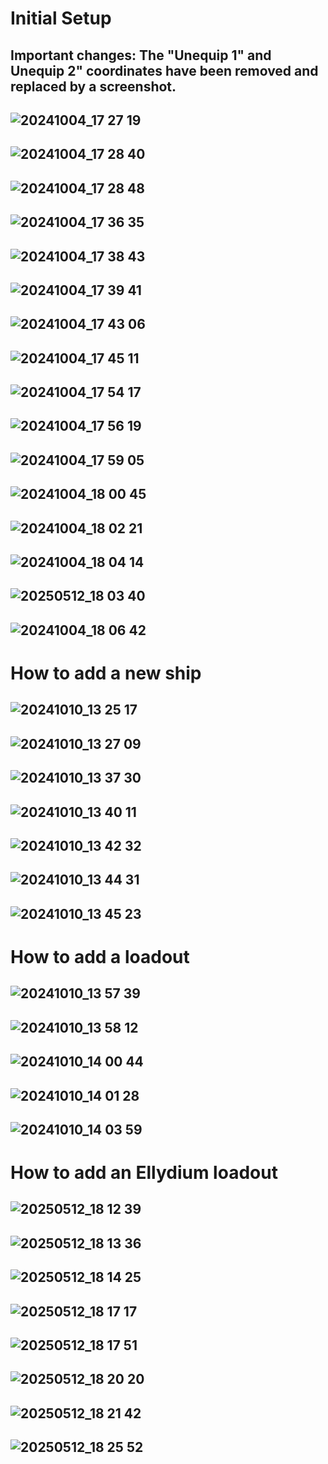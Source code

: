 # Initial Setup
## Important changes: The "Unequip 1" and Unequip 2" coordinates have been removed and replaced by a screenshot.


![20241004_17 27 19](https://github.com/user-attachments/assets/341ca281-4c94-4388-b415-8e456588dac7)
-
![20241004_17 28 40](https://github.com/user-attachments/assets/99fb21da-d061-4857-a235-228f7699d9ca)
-
![20241004_17 28 48](https://github.com/user-attachments/assets/a3ea2658-da2a-4773-bd98-27c678d8d0a5)
-
![20241004_17 36 35](https://github.com/user-attachments/assets/0ac5e1b6-33dc-459d-b786-ee800deddf1e)
-
![20241004_17 38 43](https://github.com/user-attachments/assets/223d0b92-05e1-4ba0-a43a-a47b487d6a46)
-
![20241004_17 39 41](https://github.com/user-attachments/assets/cdc2eaf3-e780-4d1b-9e02-492e7bad1476)
-
![20241004_17 43 06](https://github.com/user-attachments/assets/c2d4064e-7493-4229-a044-831171a11169)
-
![20241004_17 45 11](https://github.com/user-attachments/assets/9e94f867-5bbc-4674-8c0e-7764355a0964)
-
![20241004_17 54 17](https://github.com/user-attachments/assets/05c3fe55-8da2-4cd7-915a-c479d0396d97)
-
![20241004_17 56 19](https://github.com/user-attachments/assets/9c08ed7a-cfee-4a7f-a88e-063309081d99)
-
![20241004_17 59 05](https://github.com/user-attachments/assets/0c323b97-1761-432f-a496-6f5907ab1d9a)
-
![20241004_18 00 45](https://github.com/user-attachments/assets/f6dd2dee-419c-4214-90d9-6797f11c4b74)
-
![20241004_18 02 21](https://github.com/user-attachments/assets/02dedc55-4e63-4ecd-b57e-e1a989798438)
-
![20241004_18 04 14](https://github.com/user-attachments/assets/177f8b32-65f4-439d-85d7-8aabec4531a2)
-
![20250512_18 03 40](https://github.com/user-attachments/assets/6b51ba55-ec73-478b-822b-4399b155e51d)
-
![20241004_18 06 42](https://github.com/user-attachments/assets/ceca12d2-7a03-4367-a43e-ddb376e4d0da)
-

# How to add a new ship
![20241010_13 25 17](https://github.com/user-attachments/assets/a60ecdfd-0a35-4f00-adba-c12aa272ab21)
-
![20241010_13 27 09](https://github.com/user-attachments/assets/5ad7e8d6-3746-4d36-b44f-d742dacd8d76)
-
![20241010_13 37 30](https://github.com/user-attachments/assets/fe1873b6-a136-46d8-89c4-1f9bdb6c4a67)
-
![20241010_13 40 11](https://github.com/user-attachments/assets/2d693b4e-0884-4b27-b5a0-0fc4d2ea070d)
-
![20241010_13 42 32](https://github.com/user-attachments/assets/22186869-3b41-4d93-8642-b937dbb6c98c)
-
![20241010_13 44 31](https://github.com/user-attachments/assets/44bdb7f9-1ab0-40c0-a43e-9a183781a2b9)
-
![20241010_13 45 23](https://github.com/user-attachments/assets/f925593c-fb7a-450a-9c22-4af1408ffaf6)
-

# How to add a loadout
![20241010_13 57 39](https://github.com/user-attachments/assets/8b1da0f1-06a3-4272-b5b7-c236c0cf6fe8)
-
![20241010_13 58 12](https://github.com/user-attachments/assets/ca136479-b984-4a3a-b010-d3835486eb74)
-
![20241010_14 00 44](https://github.com/user-attachments/assets/49e82978-6cd5-49d3-8132-1ad565f51b4b)
-
![20241010_14 01 28](https://github.com/user-attachments/assets/cb9cec99-c6fa-42ed-b500-26d44b11baa7)
-
![20241010_14 03 59](https://github.com/user-attachments/assets/f515e995-26b3-4365-a625-f7972c2d69ee)
-


# How to add an Ellydium loadout
![20250512_18 12 39](https://github.com/user-attachments/assets/fd7d708f-9fdd-4514-b3ae-e70290a2d3fc)
-
![20250512_18 13 36](https://github.com/user-attachments/assets/b0f7bad6-14ff-401d-9bac-6441dd086887)
-
![20250512_18 14 25](https://github.com/user-attachments/assets/43f83f0a-6b54-44c8-8031-efd1ae422b03)
-
![20250512_18 17 17](https://github.com/user-attachments/assets/ef4ac4ca-0263-40f1-af72-d2c018250339)
-
![20250512_18 17 51](https://github.com/user-attachments/assets/a29c7053-8759-4c0f-8303-ed770a1abc50)
-
![20250512_18 20 20](https://github.com/user-attachments/assets/02256493-3ea8-4bee-ae05-af0208ed6852)
-
![20250512_18 21 42](https://github.com/user-attachments/assets/82d97f65-8072-4b4a-9009-b19188715c62)
-
![20250512_18 25 52](https://github.com/user-attachments/assets/04fa27ec-ca4c-4e9d-b7c5-91b472cee852)
-
